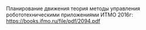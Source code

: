 Планирование движения теория методы управления робототехническими приложениями ИТМО 2016г:
https://books.ifmo.ru/file/pdf/2094.pdf
